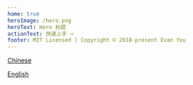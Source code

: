 ```yaml
---
home: true
heroImage: /hero.png
heroText: Hero 标题
actionText: 快速上手 →
footer: MIT Licensed | Copyright © 2018-present Evan You
---
```


[Chinese](/Chinese/)

[English](/English)